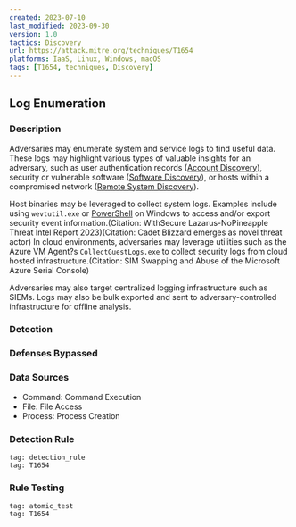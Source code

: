 ```yaml
---
created: 2023-07-10
last_modified: 2023-09-30
version: 1.0
tactics: Discovery
url: https://attack.mitre.org/techniques/T1654
platforms: IaaS, Linux, Windows, macOS
tags: [T1654, techniques, Discovery]
---
```


## Log Enumeration

### Description

Adversaries may enumerate system and service logs to find useful data. These logs may highlight various types of valuable insights for an adversary, such as user authentication records ([Account Discovery](https://attack.mitre.org/techniques/T1087)), security or vulnerable software ([Software Discovery](https://attack.mitre.org/techniques/T1518)), or hosts within a compromised network ([Remote System Discovery](https://attack.mitre.org/techniques/T1018)).

Host binaries may be leveraged to collect system logs. Examples include using `wevtutil.exe` or [PowerShell](https://attack.mitre.org/techniques/T1059/001) on Windows to access and/or export security event information.(Citation: WithSecure Lazarus-NoPineapple Threat Intel Report 2023)(Citation: Cadet Blizzard emerges as novel threat actor) In cloud environments, adversaries may leverage utilities such as the Azure VM Agent?s `CollectGuestLogs.exe` to collect security logs from cloud hosted infrastructure.(Citation: SIM Swapping and Abuse of the Microsoft Azure Serial Console)

Adversaries may also target centralized logging infrastructure such as SIEMs. Logs may also be bulk exported and sent to adversary-controlled infrastructure for offline analysis.

### Detection



### Defenses Bypassed



### Data Sources

  - Command: Command Execution
  -  File: File Access
  -  Process: Process Creation
### Detection Rule

```query
tag: detection_rule
tag: T1654
```

### Rule Testing

```query
tag: atomic_test
tag: T1654
```
